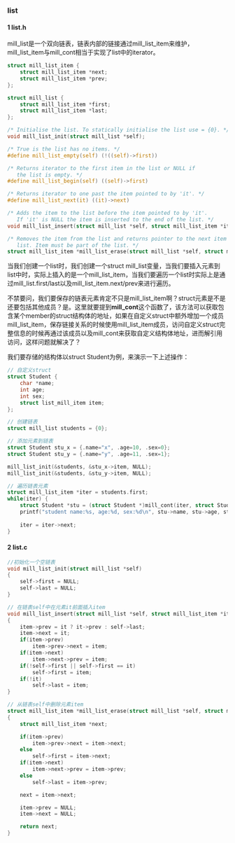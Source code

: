 ### list

#### 1 list.h

mill_list是一个双向链表，链表内部的链接通过mill_list_item来维护，mill_list_item与mill_cont相当于实现了list中的iterator。

```c
struct mill_list_item {
    struct mill_list_item *next;
    struct mill_list_item *prev;
};

struct mill_list {
    struct mill_list_item *first;
    struct mill_list_item *last;
};

/* Initialise the list. To statically initialise the list use = {0}. */
void mill_list_init(struct mill_list *self);

/* True is the list has no items. */
#define mill_list_empty(self) (!((self)->first))

/* Returns iterator to the first item in the list or NULL if
   the list is empty. */
#define mill_list_begin(self) ((self)->first)

/* Returns iterator to one past the item pointed to by 'it'. */
#define mill_list_next(it) ((it)->next)

/* Adds the item to the list before the item pointed to by 'it'.
   If 'it' is NULL the item is inserted to the end of the list. */
void mill_list_insert(struct mill_list *self, struct mill_list_item *item, struct mill_list_item *it);

/* Removes the item from the list and returns pointer to the next item in the
   list. Item must be part of the list. */
struct mill_list_item *mill_list_erase(struct mill_list *self, struct mill_list_item *item);

```

当我们创建一个list时，我们创建一个struct mill_list变量，当我们要插入元素到list中时，实际上插入的是一个mill_list_item，当我们要遍历一个list时实际上是通过mill_list.first/last以及mill_list_item.next/prev来进行遍历。

不禁要问，我们要保存的链表元素肯定不只是mill_list_item啊？struct元素是不是还要包括其他成员？是。这里就要提到**mill_cont**这个函数了，该方法可以获取包含某个member的struct结构体的地址，如果在自定义struct中额外增加一个成员mill_list_item，保存链接关系的时候使用mill_list_item成员，访问自定义struct完整信息的时候再通过该成员以及mill_cont来获取自定义结构体地址，进而解引用访问，这样问题就解决了？

我们要存储的结构体以struct Student为例，来演示一下上述操作：

```c
// 自定义struct
struct Student {
    char *name;
    int age;
    int sex;
    struct list_mill_item item;
};

// 创建链表
struct mill_list students = {0};

// 添加元素到链表
struct Student stu_x = {.name="x", .age=10, .sex=0};
struct Student stu_y = {.name="y", .age=11, .sex=1};

mill_list_init(&students, &stu_x->item, NULL);
mill_list_init(&students, &stu_y->item, NULL);

// 遍历链表元素
struct mill_list_item *iter = students.first;
while(iter) {
    struct Student *stu = (struct Student *)mill_cont(iter, struct Student, item);
    printf("student name:%s, age:%d, sex:%d\n", stu->name, stu->age, stu->sex);
    
    iter = iter->next;
}
```

#### 2 list.c

```c
//初始化一个空链表
void mill_list_init(struct mill_list *self)
{
    self->first = NULL;
    self->last = NULL;
}

// 在链表self中在元素it前面插入item
void mill_list_insert(struct mill_list *self, struct mill_list_item *item, struct mill_list_item *it)
{
    item->prev = it ? it->prev : self->last;
    item->next = it;
    if(item->prev)
        item->prev->next = item;
    if(item->next)
        item->next->prev = item;
    if(!self->first || self->first == it)
        self->first = item;
    if(!it)
        self->last = item;
}

// 从链表self中删除元素item
struct mill_list_item *mill_list_erase(struct mill_list *self, struct mill_list_item *item)
{
    struct mill_list_item *next;

    if(item->prev)
        item->prev->next = item->next;
    else
        self->first = item->next;
    if(item->next)
        item->next->prev = item->prev;
    else
        self->last = item->prev;

    next = item->next;

    item->prev = NULL;
    item->next = NULL;

    return next;
}
```

